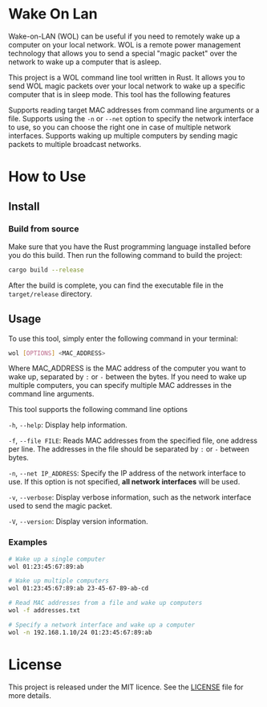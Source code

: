 # Wake On Lan
Wake-on-LAN (WOL) can be useful if you need to remotely wake up a computer on your local network. WOL is a remote power management technology that allows you to send a special "magic packet" over the network to wake up a computer that is asleep.

This project is a WOL command line tool written in Rust. It allows you to send WOL magic packets over your local network to wake up a specific computer that is in sleep mode. This tool has the following features

Supports reading target MAC addresses from command line arguments or a file.
Supports using the `-n` or `--net` option to specify the network interface to use, so you can choose the right one in case of multiple network interfaces.
Supports waking up multiple computers by sending magic packets to multiple broadcast networks.

# How to Use

## Install

### Build from source

Make sure that you have the Rust programming language installed before you do this build. Then run the following command to build the project:

```bash
cargo build --release
```

After the build is complete, you can find the executable file in the `target/release` directory.

## Usage

To use this tool, simply enter the following command in your terminal:

```bash
wol [OPTIONS] <MAC_ADDRESS>
```

Where MAC_ADDRESS is the MAC address of the computer you want to wake up, separated by `:` or `-` between the bytes. If you need to wake up multiple computers, you can specify multiple MAC addresses in the command line arguments.

This tool supports the following command line options

`-h`, `--help`: Display help information.

`-f`, `--file FILE`: Reads MAC addresses from the specified file, one address per line. The addresses in the file should be separated by `:` or `-` between bytes.

`-n`, `--net IP_ADDRESS`: Specify the IP address of the network interface to use. If this option is not specified, **all network interfaces** will be used.

`-v`, `--verbose`: Display verbose information, such as the network interface used to send the magic packet.

`-V`, `--version`: Display version information.

### Examples

```bash
# Wake up a single computer
wol 01:23:45:67:89:ab

# Wake up multiple computers
wol 01:23:45:67:89:ab 23-45-67-89-ab-cd

# Read MAC addresses from a file and wake up computers
wol -f addresses.txt

# Specify a network interface and wake up a computer
wol -n 192.168.1.10/24 01:23:45:67:89:ab
```

# License

This project is released under the MIT licence. See the [LICENSE](LICENSE) file for more details.
